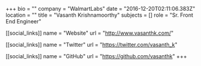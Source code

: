 +++
bio = ""
company = "WalmartLabs"
date = "2016-12-20T02:11:06.383Z"
location = ""
title = "Vasanth Krishnamoorthy"
subjects = []
role = "Sr. Front End Engineer"

[[social_links]]
  name = "Website"
  url = "http://www.vasanthk.com/"

[[social_links]]
  name = "Twitter"
  url = "https://twitter.com/vasanth_k"

[[social_links]]
  name = "GitHub"
  url = "https://github.com/vasanthk"
+++
